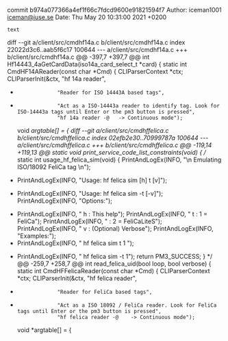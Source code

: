 commit b974a077366a4ef1f66c7fdcd9600e91821594f7
Author: iceman1001 <iceman@iuse.se>
Date:   Thu May 20 10:31:00 2021 +0200

    text

diff --git a/client/src/cmdhf14a.c b/client/src/cmdhf14a.c
index 22022d3c6..aab5f6c17 100644
--- a/client/src/cmdhf14a.c
+++ b/client/src/cmdhf14a.c
@@ -397,7 +397,7 @@ int Hf14443_4aGetCardData(iso14a_card_select_t *card) {
 static int CmdHF14AReader(const char *Cmd) {
     CLIParserContext *ctx;
     CLIParserInit(&ctx, "hf 14a reader",
-                  "Reader for ISO 14443A based tags",
+                  "Act as a ISO-14443a reader to identify tag. Look for ISO-14443a tags until Enter or the pm3 button is pressed",
                   "hf 14a reader -@   -> Continuous mode");
 
     void *argtable[] = {
diff --git a/client/src/cmdhffelica.c b/client/src/cmdhffelica.c
index 02efb2e30..70999787a 100644
--- a/client/src/cmdhffelica.c
+++ b/client/src/cmdhffelica.c
@@ -119,14 +119,13 @@ static void print_service_code_list_constraints(void) {
 /*
 static int usage_hf_felica_sim(void) {
     PrintAndLogEx(INFO, "\n Emulating ISO/18092 FeliCa tag \n");
-    PrintAndLogEx(INFO, "Usage: hf felica sim [h] t <type> [v]");
+    PrintAndLogEx(INFO, "Usage: hf felica sim -t <type> [-v]");
     PrintAndLogEx(INFO, "Options:");
-    PrintAndLogEx(INFO, "    h     : This help");
     PrintAndLogEx(INFO, "    t     : 1 = FeliCa");
     PrintAndLogEx(INFO, "          : 2 = FeliCaLiteS");
     PrintAndLogEx(INFO, "    v     : (Optional) Verbose");
     PrintAndLogEx(INFO, "Examples:");
-    PrintAndLogEx(INFO, "          hf felica sim t 1 ");
+    PrintAndLogEx(INFO, "          hf felica sim -t 1");
     return PM3_SUCCESS;
 }
 */
@@ -259,7 +258,7 @@ int read_felica_uid(bool loop, bool verbose) {
 static int CmdHFFelicaReader(const char *Cmd) {
     CLIParserContext *ctx;
     CLIParserInit(&ctx, "hf felica reader",
-                  "Reader for FeliCa based tags",
+                  "Act as a ISO 18092 / FeliCa reader. Look for FeliCa tags until Enter or the pm3 button is pressed",
                   "hf felica reader -@    -> Continuous mode");
 
     void *argtable[] = {
